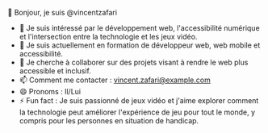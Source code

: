 👋 Bonjour, je suis @vincentzafari  
- 👀 Je suis intéressé par le développement web, l'accessibilité numérique et l'intersection entre la technologie et les jeux vidéo.  
- 🌱 Je suis actuellement en formation de développeur web, web mobile et accessibilité.  
- 💞️ Je cherche à collaborer sur des projets visant à rendre le web plus accessible et inclusif.  
- 📫 Comment me contacter : [vincent.zafari@example.com](mailto:vincent.zafari@oclock.school)  
- 😄 Pronoms : Il/Lui  
- ⚡ Fun fact : Je suis passionné de jeux vidéo et j'aime explorer comment la technologie peut améliorer l'expérience de jeu pour tout le monde, y compris pour les personnes en situation de handicap.
